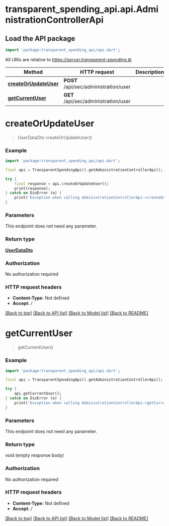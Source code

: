 # transparent_spending_api.api.AdministrationControllerApi

## Load the API package
```dart
import 'package:transparent_spending_api/api.dart';
```

All URIs are relative to *https://server.transparent-spending.tk*

Method | HTTP request | Description
------------- | ------------- | -------------
[**createOrUpdateUser**](AdministrationControllerApi.md#createorupdateuser) | **POST** /api/sec/administration/user | 
[**getCurrentUser**](AdministrationControllerApi.md#getcurrentuser) | **GET** /api/sec/administration/user | 


# **createOrUpdateUser**
> UserDataDto createOrUpdateUser()



### Example
```dart
import 'package:transparent_spending_api/api.dart';

final api = TransparentSpendingApi().getAdministrationControllerApi();

try {
    final response = api.createOrUpdateUser();
    print(response);
} catch on DioError (e) {
    print('Exception when calling AdministrationControllerApi->createOrUpdateUser: $e\n');
}
```

### Parameters
This endpoint does not need any parameter.

### Return type

[**UserDataDto**](UserDataDto.md)

### Authorization

No authorization required

### HTTP request headers

 - **Content-Type**: Not defined
 - **Accept**: */*

[[Back to top]](#) [[Back to API list]](../README.md#documentation-for-api-endpoints) [[Back to Model list]](../README.md#documentation-for-models) [[Back to README]](../README.md)

# **getCurrentUser**
> getCurrentUser()



### Example
```dart
import 'package:transparent_spending_api/api.dart';

final api = TransparentSpendingApi().getAdministrationControllerApi();

try {
    api.getCurrentUser();
} catch on DioError (e) {
    print('Exception when calling AdministrationControllerApi->getCurrentUser: $e\n');
}
```

### Parameters
This endpoint does not need any parameter.

### Return type

void (empty response body)

### Authorization

No authorization required

### HTTP request headers

 - **Content-Type**: Not defined
 - **Accept**: */*

[[Back to top]](#) [[Back to API list]](../README.md#documentation-for-api-endpoints) [[Back to Model list]](../README.md#documentation-for-models) [[Back to README]](../README.md)


